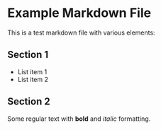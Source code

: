 # Example Markdown File

This is a test markdown file with various elements:

## Section 1
- List item 1
- List item 2

## Section 2
Some regular text with **bold** and *italic* formatting.
